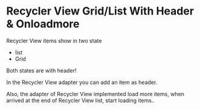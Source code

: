# Recycler View Grid/List With Header & Onloadmore

Recycler View items show in two state
- list
- Grid

Both states are with header! 

In the Recycler View adapter you can add an item as header.

Also, the adapter of Recycler View implemented load more items, when arrived at the end of Recycler View list, start loading items..
